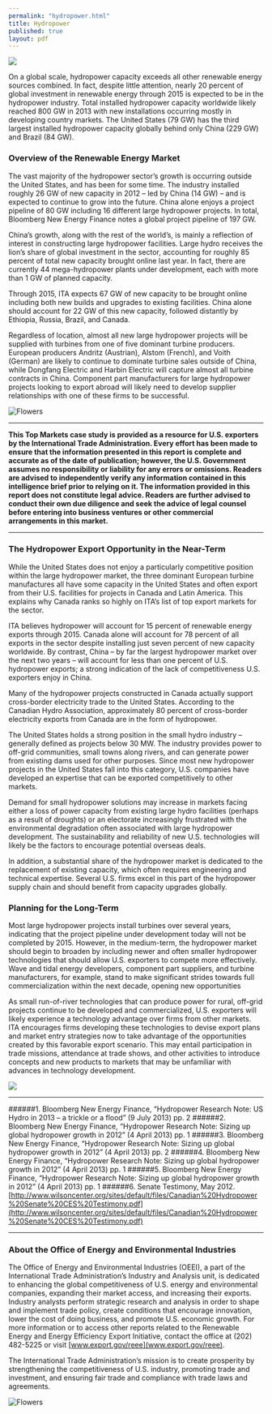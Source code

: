```yaml
---
permalink: "hydropower.html"
title: Hydropower
published: true
layout: pdf
---
```


![](images/hydropower1.png)

On a global scale, hydropower capacity exceeds all other renewable energy sources combined. In fact, despite little attention, nearly 20 percent of global investment in renewable energy through 2015 is expected to be in the hydropower industry. Total installed hydropower capacity worldwide likely reached 800 GW in 2013 with new installations occurring mostly in developing country markets. The United States (79 GW) has the third largest installed hydropower capacity globally behind only China (229 GW) and Brazil (84 GW).

<h3 id="overview-of-the-renewable-energy-market">Overview of the Renewable Energy Market</h3>

The vast majority of the hydropower sector’s growth is occurring outside the United States, and has been for some time. The industry installed roughly 26 GW of new capacity in 2012 – led by China (14 GW) – and is expected to continue to grow into the future. China alone enjoys a project pipeline of 80 GW including 16 different large hydropower projects. In total, Bloomberg New Energy Finance notes a global project pipeline of 197 GW.

China’s growth, along with the rest of the world’s, is mainly a reflection of interest in constructing large hydropower facilities. Large hydro receives the lion’s share of global investment in the sector, accounting for roughly 85 percent of total new capacity brought online last year. In fact, there are currently 44 mega-hydropower plants under development, each with more than 1 GW of planned capacity.

Through 2015, ITA expects 67 GW of new capacity to be brought online including both new builds and upgrades to existing facilities. China alone should account for 22 GW of this new capacity, followed distantly by Ethiopia, Russia, Brazil, and Canada.

Regardless of location, almost all new large hydropower projects will be supplied with turbines from one of five dominant turbine producers. European producers Andritz (Austrian), Alstom (French), and Voith (German) are likely to continue to dominate turbine sales outside of China, while Dongfang Electric and Harbin Electric will capture almost all turbine contracts in China. Component part manufacturers for large hydropower projects looking to export abroad will likely need to develop supplier relationships with one of these firms to be successful.

![Flowers](images/hydropower2.png)

---

**This Top Markets case study is provided as a resource for U.S. exporters by the International Trade Administration. Every
effort has been made to ensure that the information presented in this report is complete and accurate as of the date of
publication; however, the U.S. Government assumes no responsibility or liability for any errors or omissions. Readers are
advised to independently verify any information contained in this intelligence brief prior to relying on it. The information
provided in this report does not constitute legal advice. Readers are further advised to conduct their own due diligence and
seek the advice of legal counsel before entering into business ventures or other commercial arrangements in this market.**

---


<h3 id="the-hydropower-export-opportunity-in-the-near-term">The Hydropower Export Opportunity in the Near-Term</h3>

While the United States does not enjoy a particularly competitive position within the large hydropower market, the three dominant European turbine manufactures all have some capacity in the United States and often export from their U.S. facilities for projects in Canada and Latin America. This explains why Canada ranks so highly on ITA’s list of top export markets for the sector.

ITA believes hydropower will account for 15 percent of renewable energy exports through 2015. Canada alone will account for 78 percent of all exports in the sector despite installing just seven percent of new capacity worldwide. By contrast, China – by far the largest hydropower market over the next two years – will account for less than one percent of U.S. hydropower exports; a strong indication of the lack of competitiveness U.S. exporters enjoy in China.

Many of the hydropower projects constructed in Canada actually support cross-border electricity trade to the United States. According to the Canadian Hydro Association, approximately 80 percent of cross-border electricity exports from Canada are in the form of hydropower.

The United States holds a strong position in the small hydro industry – generally defined as projects below 30 MW. The industry provides power to off-grid communities, small towns along rivers, and can generate power from existing dams used for other purposes. Since most new hydropower projects in the United States fall into this category, U.S. companies have developed an expertise that can be exported competitively to other markets.

Demand for small hydropower solutions may increase in markets facing either a loss of power capacity from existing large hydro facilities (perhaps as a result of droughts) or an electorate increasingly frustrated with the environmental degradation often associated with large hydropower development. The sustainability and reliability of new U.S. technologies will likely be the factors to encourage potential overseas deals.

In addition, a substantial share of the hydropower market is dedicated to the replacement of existing capacity, which often requires engineering and technical expertise. Several U.S. firms excel in this part of the hydropower supply chain and should benefit from capacity upgrades globally.

<h3 id="planning-for-the-long-term">Planning for the Long-Term</h3>

Most large hydropower projects install turbines over several years, indicating that the project pipeline under development today will not be completed by 2015. However, in the medium-term, the hydropower market should begin to broaden by including newer and often smaller hydropower technologies that should allow U.S. exporters to compete more effectively. Wave and tidal energy developers, component part suppliers, and turbine manufacturers, for example, stand to make significant strides towards full commercialization within the next decade, opening new opportunities

As small run-of-river technologies that can produce power for rural, off-grid projects continue to be developed and commercialized, U.S. exporters will likely experience a technology advantage over firms from other markets. ITA encourages firms developing these technologies to devise export plans and market entry strategies now to take advantage of the opportunities created by this favorable export scenario. This may entail participation in trade missions, attendance at trade shows, and other activities to introduce concepts and new products to markets that may be unfamiliar with advances in technology development.

![](images/re-green.png)

---

######1. Bloomberg New Energy Finance, “Hydropower Research Note: US Hydro in 2013 – a trickle or a flood” (9 July 2013) pp. 2
######2. Bloomberg New Energy Finance, “Hydropower Research Note: Sizing up global hydropower growth in 2012” (4 April 2013) pp. 1
######3. Bloomberg New Energy Finance, “Hydropower Research Note: Sizing up global hydropower growth in 2012” (4 April 2013) pp. 2
######4. Bloomberg New Energy Finance, “Hydropower Research Note: Sizing up global hydropower growth in 2012” (4 April 2013) pp. 1
######5. Bloomberg New Energy Finance, “Hydropower Research Note: Sizing up global hydropower growth in 2012” (4 April 2013) pp. 1
######6. Senate Testimony, May 2012. [http://www.wilsoncenter.org/sites/default/files/Canadian%20Hydropower%20Senate%20CES%20Testimony.pdf](http://www.wilsoncenter.org/sites/default/files/Canadian%20Hydropower%20Senate%20CES%20Testimony.pdf)


---

<h3 id="about-the-office-of-energy-and-environmental-industries">About the Office of Energy and Environmental Industries</h3>

The Office of Energy and Environmental Industries (OEEI), a part of the International Trade Administration’s Industry and Analysis unit, is dedicated to enhancing the global competitiveness of U.S. energy and environmental companies, expanding their market access, and increasing their exports. Industry analysts perform strategic research and analysis in order to shape and implement trade policy, create conditions that encourage innovation, lower the cost of doing business, and promote U.S. economic growth. For more information or to access other reports related to the Renewable Energy and Energy Efficiency Export Initiative, contact the office at (202) 482-5225 or visit [www.export.gov/reee](www.export.gov/reee).

The International Trade Administration’s mission is to create prosperity by strengthening the competitiveness of U.S. industry, promoting trade and investment, and ensuring fair trade and compliance with trade laws and agreements.

![Flowers](images/ita.jpg)

